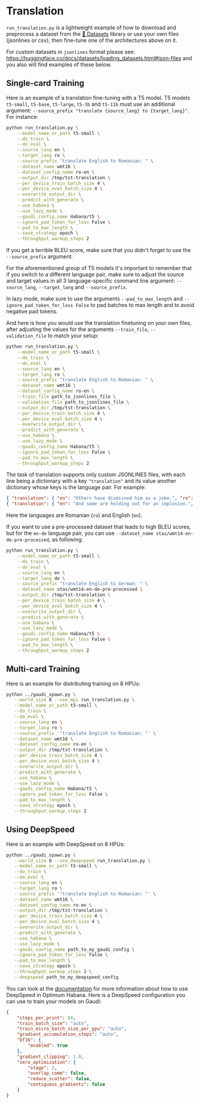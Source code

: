 <!---
Copyright 2022 The HuggingFace Team. All rights reserved.

Licensed under the Apache License, Version 2.0 (the "License");
you may not use this file except in compliance with the License.
You may obtain a copy of the License at

    http://www.apache.org/licenses/LICENSE-2.0

Unless required by applicable law or agreed to in writing, software
distributed under the License is distributed on an "AS IS" BASIS,
WITHOUT WARRANTIES OR CONDITIONS OF ANY KIND, either express or implied.
See the License for the specific language governing permissions and
limitations under the License.
-->

# Translation

`run_translation.py` is a lightweight example of how to download and preprocess a dataset from the [🤗 Datasets](https://github.com/huggingface/datasets) library or use your own files (jsonlines or csv), then fine-tune one of the architectures above on it.

For custom datasets in `jsonlines` format please see: https://huggingface.co/docs/datasets/loading_datasets.html#json-files
and you also will find examples of these below.


## Single-card Training

Here is an example of a translation fine-tuning with a T5 model.
T5 models `t5-small`, `t5-base`, `t5-large`, `t5-3b` and `t5-11b` must use an additional argument: `--source_prefix "translate {source_lang} to {target_lang}"`. For instance:

```bash
python run_translation.py \
    --model_name_or_path t5-small \
    --do_train \
    --do_eval \
    --source_lang en \
    --target_lang ro \
    --source_prefix "translate English to Romanian: " \
    --dataset_name wmt16 \
    --dataset_config_name ro-en \
    --output_dir /tmp/tst-translation \
    --per_device_train_batch_size 4 \
    --per_device_eval_batch_size 4 \
    --overwrite_output_dir \
    --predict_with_generate \
    --use_habana \
    --use_lazy_mode \
    --gaudi_config_name Habana/t5 \
    --ignore_pad_token_for_loss False \
    --pad_to_max_length \
    --save_strategy epoch \
    --throughput_warmup_steps 2
```

If you get a terrible BLEU score, make sure that you didn't forget to use the `--source_prefix` argument.

For the aforementioned group of T5 models it's important to remember that if you switch to a different language pair, make sure to adjust the source and target values in all 3 language-specific command line argument: `--source_lang`, `--target_lang` and `--source_prefix`.

In lazy mode, make sure to use the arguments `--pad_to_max_length` and `--ignore_pad_token_for_loss False` to pad batches to max length and to avoid negative pad tokens.

And here is how you would use the translation finetuning on your own files, after adjusting the
values for the arguments `--train_file`, `--validation_file` to match your setup:

```bash
python run_translation.py \
    --model_name_or_path t5-small \
    --do_train \
    --do_eval \
    --source_lang en \
    --target_lang ro \
    --source_prefix "translate English to Romanian: " \
    --dataset_name wmt16 \
    --dataset_config_name ro-en \
    --train_file path_to_jsonlines_file \
    --validation_file path_to_jsonlines_file \
    --output_dir /tmp/tst-translation \
    --per_device_train_batch_size 4 \
    --per_device_eval_batch_size 4 \
    --overwrite_output_dir \
    --predict_with_generate \
    --use_habana \
    --use_lazy_mode \
    --gaudi_config_name Habana/t5 \
    --ignore_pad_token_for_loss False \
    --pad_to_max_length \
    --throughput_warmup_steps 2
```

The task of translation supports only custom JSONLINES files, with each line being a dictionary with a key `"translation"` and its value another dictionary whose keys is the language pair. For example:

```json
{ "translation": { "en": "Others have dismissed him as a joke.", "ro": "Alții l-au numit o glumă." } }
{ "translation": { "en": "And some are holding out for an implosion.", "ro": "Iar alții așteaptă implozia." } }
```
Here the languages are Romanian (`ro`) and English (`en`).

If you want to use a pre-processed dataset that leads to high BLEU scores, but for the `en-de` language pair, you can use `--dataset_name stas/wmt14-en-de-pre-processed`, as following:

```bash
python run_translation.py \
    --model_name_or_path t5-small \
    --do_train \
    --do_eval \
    --source_lang en \
    --target_lang de \
    --source_prefix "translate English to German: " \
    --dataset_name stas/wmt14-en-de-pre-processed \
    --output_dir /tmp/tst-translation \
    --per_device_train_batch_size 4 \
    --per_device_eval_batch_size 4 \
    --overwrite_output_dir \
    --predict_with_generate \
    --use_habana \
    --use_lazy_mode \
    --gaudi_config_name Habana/t5 \
    --ignore_pad_token_for_loss False \
    --pad_to_max_length \
    --throughput_warmup_steps 2
 ```


 ## Multi-card Training

 Here is an example for distributing training on 8 HPUs:

 ```bash
python ../gaudi_spawn.py \
    --world_size 8 --use_mpi run_translation.py \
    --model_name_or_path t5-small \
    --do_train \
    --do_eval \
    --source_lang en \
    --target_lang ro \
    --source_prefix '"translate English to Romanian: "' \
    --dataset_name wmt16 \
    --dataset_config_name ro-en \
    --output_dir /tmp/tst-translation \
    --per_device_train_batch_size 4 \
    --per_device_eval_batch_size 4 \
    --overwrite_output_dir \
    --predict_with_generate \
    --use_habana \
    --use_lazy_mode \
    --gaudi_config_name Habana/t5 \
    --ignore_pad_token_for_loss False \
    --pad_to_max_length \
    --save_strategy epoch \
    --throughput_warmup_steps 2
```


## Using DeepSpeed

 Here is an example with DeepSpeed on 8 HPUs:

 ```bash
python ../gaudi_spawn.py \
    --world_size 8 --use_deepspeed run_translation.py \
    --model_name_or_path t5-small \
    --do_train \
    --do_eval \
    --source_lang en \
    --target_lang ro \
    --source_prefix '"translate English to Romanian: "' \
    --dataset_name wmt16 \
    --dataset_config_name ro-en \
    --output_dir /tmp/tst-translation \
    --per_device_train_batch_size 4 \
    --per_device_eval_batch_size 4 \
    --overwrite_output_dir \
    --predict_with_generate \
    --use_habana \
    --use_lazy_mode \
    --gaudi_config_name path_to_my_gaudi_config \
    --ignore_pad_token_for_loss False \
    --pad_to_max_length \
    --save_strategy epoch \
    --throughput_warmup_steps 2 \
    --deepspeed path_to_my_deepspeed_config
```

You can look at the [documentation](https://huggingface.co/docs/optimum/habana_deepspeed) for more information about how to use DeepSpeed in Optimum Habana.
Here is a DeepSpeed configuration you can use to train your models on Gaudi:
```json
{
    "steps_per_print": 64,
    "train_batch_size": "auto",
    "train_micro_batch_size_per_gpu": "auto",
    "gradient_accumulation_steps": "auto",
    "bf16": {
        "enabled": true
    },
    "gradient_clipping": 1.0,
    "zero_optimization": {
        "stage": 2,
        "overlap_comm": false,
        "reduce_scatter": false,
        "contiguous_gradients": false
    }
}
```
